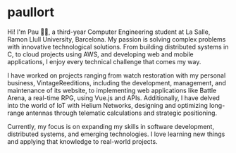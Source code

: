 # paullort

Hi! I'm Pau 👨‍💻, a third-year Computer Engineering student at La Salle, Ramon Llull University, Barcelona. My passion is solving complex problems with innovative technological solutions. From building distributed systems in C, to cloud projects using AWS, and developing web and mobile applications, I enjoy every technical challenge that comes my way.

I have worked on projects ranging from watch restoration with my personal business, VintageReeditions, including the development, management, and maintenance of its website, to implementing web applications like Battle Arena, a real-time RPG, using Vue.js and APIs. Additionally, I have delved into the world of IoT with Helium Networks, designing and optimizing long-range antennas through telematic calculations and strategic positioning.

Currently, my focus is on expanding my skills in software development, distributed systems, and emerging technologies. I love learning new things and applying that knowledge to real-world projects.

